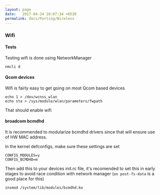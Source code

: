 ```yaml
---
layout: page
date:   2017-04-24 10:07:34 +0530
permalink: docs/Porting/Wireless
---
```


### Wifi


#### Tests
Testing wifi is done using NetworkManager

```
nmcli d
```


#### Qcom devices

Wifi is fairly easy to get going on most Qcom based devices

```
echo 1 > /dev/wcnss_wlan
echo sta > /sys/module/wlan/parameters/fwpath
```

That should enable wifi


#### broadcom bcmdhd

It is recommended to modularize bcmdhd drivers since that will ensure use of HW MAC address.

In the kernel defconfigs, make sure these settings are set
```
CONFIG_MODULES=y
CONFIG_BCMDHD=m
```

Then add this to your devices init.rc file, it's recomended to set this in early stages to avoid race condition with network manager (`on post-fs-data` is a good place for this)

```
insmod /system/lib/modules/bcmdhd.ko
```

